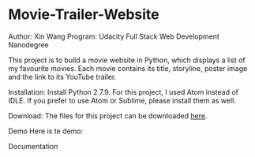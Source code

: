 # Movie-Trailer-Website

Author: Xin Wang
Program: Udacity Full Stack Web Development Nanodegree

This project is to build a movie website in Python, which displays a list of my favourite movies. Each movie contains its title, storyline, poster image and the link to its YouTube trailer.

Installation:
Install Python 2.7.9. For this project, I used Atom instead of IDLE. If you prefer to use Atom or Sublime, please install them as well.

Download:
The files for this project can be downloaded [here]().

Demo
Here is te demo: 

Documentation

